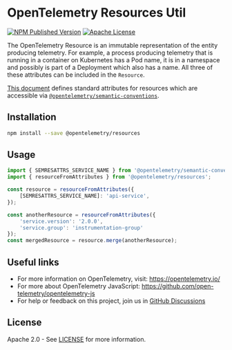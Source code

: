 # OpenTelemetry Resources Util

[![NPM Published Version][npm-img]][npm-url]
[![Apache License][license-image]][license-image]

The OpenTelemetry Resource is an immutable representation of the entity producing telemetry. For example, a process producing telemetry that is running in a container on Kubernetes has a Pod name, it is in a namespace and possibly is part of a Deployment which also has a name. All three of these attributes can be included in the `Resource`.

[This document][resource-semantic_conventions] defines standard attributes for resources which are accessible via [`@opentelemetry/semantic-conventions`](https://github.com/open-telemetry/opentelemetry-js/tree/main/semantic-conventions).

## Installation

```bash
npm install --save @opentelemetry/resources
```

## Usage

```typescript
import { SEMRESATTRS_SERVICE_NAME } from '@opentelemetry/semantic-conventions';
import { resourceFromAttributes } from '@opentelemetry/resources';

const resource = resourceFromAttributes({
    [SEMRESATTRS_SERVICE_NAME]: 'api-service',
});

const anotherResource = resourceFromAttributes({
    'service.version': '2.0.0',
    'service.group': 'instrumentation-group'
});
const mergedResource = resource.merge(anotherResource);
```

## Useful links

- For more information on OpenTelemetry, visit: <https://opentelemetry.io/>
- For more about OpenTelemetry JavaScript: <https://github.com/open-telemetry/opentelemetry-js>
- For help or feedback on this project, join us in [GitHub Discussions][discussions-url]

## License

Apache 2.0 - See [LICENSE][license-url] for more information.

[discussions-url]: https://github.com/open-telemetry/opentelemetry-js/discussions
[license-url]: https://github.com/open-telemetry/opentelemetry-js/blob/main/LICENSE
[license-image]: https://img.shields.io/badge/license-Apache_2.0-green.svg?style=flat
[npm-url]: https://www.npmjs.com/package/@opentelemetry/resources
[npm-img]: https://badge.fury.io/js/%40opentelemetry%2Fresources.svg

[resource-semantic_conventions]: https://github.com/open-telemetry/opentelemetry-specification/tree/master/specification/resource/semantic_conventions
